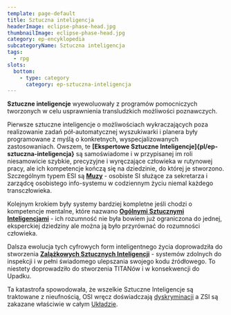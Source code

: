 ```yaml
---
template: page-default
title: Sztuczna inteligencja
headerImage: eclipse-phase-head.jpg
thumbnailImage: eclipse-phase-head.jpg
category: ep-encyklopedia
subcategoryName: Sztuczna inteligencja
tags:
  - rpg
slots:
  bottom:
    - type: category
      category: ep-sztuczna-inteligencja
---
```

**Sztuczne inteligencje** wyewoluowały z programów pomocniczych tworzonych w celu usprawnienia transludzkich możliwości poznawczych.

Pierwsze sztuczne inteligencje o możliwościach wykraczających poza realizowanie zadań pół-automatycznej wyszukiwarki i planera były programowane z myślą o konkretnych, wyspecjalizowanych zastosowaniach. Owszem, te **[Ekspertowe Sztuczne Inteligencje]{pl/ep-sztuczna-inteligencja}** są samoświadome i w przypisanej im roli niesamowicie szybkie, precyzyjne i wyręczające człowieka w rutynowej pracy, ale ich kompetencje kończą się na dziedzinie, do której je stworzono. Szczególnym typem ESI są **[Muzy](Muza.md "SI będąca osobistym pomocnikiem dla większości transludzi ")** - osobiste SI służące za sekretarza i zarządcę osobistego info-systemu w codziennym życiu niemal każdego transczłowieka.

Kolejnym krokiem były systemy bardziej kompletne jeśli chodzi o kompetencje mentalne, które nazwano **[Ogólnymi Sztucznymi Inteligencjami](Og%C3%B3lna+Sztuczna+Inteligencja "Sztuczna inteligencja o rozumności zbliżonej do ludzkiej")** - ich rozumność nie była bowiem już ograniczona do jednej, eksperckiej dziedziny ale można ją było przyrównać do rozumności człowieka.

Dalsza ewolucja tych cyfrowych form inteligentnego życia doprowadziła do stworzenia **[Zalążkowych Sztucznych Inteligencji](Zal%C4%85%C5%BCkowa+Sztuczna+Inteligencja "SI posiadająca zdolność ulepszania swojego kodu")** - systemów zdolnych do inspekcji i w pełni świadomego ulepszania swojego kodu źródłowego. To niestety doprowadziło do stworzenia TITANów i w konsekwencji do Upadku.

Ta katastrofa spowodowała, że wszelkie Sztuczne Inteligencje są traktowane z nieufnością, OSI wręcz doświadczają [dyskryminacji](Stygmatyzacja+OSI "Stygmatyzacja OSI") a ZSI są zakazane właściwie w całym [Układzie]((#)).

